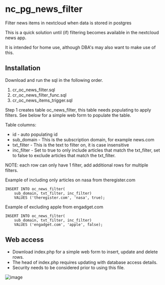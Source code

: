 # nc_pg_news_filter
Filter news items in nextcloud when data is stored in postgres

This is a quick solution until (if) filtering becomes available in the nextcloud news app.

It is intended for home use, although DBA's may also want to make use of this. 

## Installation
Download and run the sql in the following order.
1. cr_oc_news_filter.sql
2. cr_oc_news_filter_func.sql
3. cr_oc_news_items_trigger.sql

Step 1 creates table oc_news_filter, this table needs populating to apply filters. See below for a simple web form to populate the table.

Table columns:
* id - auto populating id
* sub_domain - This is the subscription domain, for example news.com
* txt_filter - This is the text to filter on, it is case insensitive
* inc_filter - Set to true to only include articles that match the txt_filter, set to false to exclude articles that match the txt_filter.
    
NOTE: each row can only have 1 filter, add additional rows for multiple filters.

Example of including only articles on nasa from theregister.com

    INSERT INTO oc_news_filter(
        sub_domain, txt_filter, inc_filter)
        VALUES ('theregister.com', 'nasa', true);
    
Example of excluding apple from engadget.com

    INSERT INTO oc_news_filter(
        sub_domain, txt_filter, inc_filter)
        VALUES ('engadget.com', 'apple', false);
        
## Web access
* Download index.php for a simple web form to insert, update and delete rows.
* The head of index.php requires updating with database access details.
* Security needs to be considered prior to using this file.

![image](https://github.com/user-attachments/assets/9072e586-fa8a-47fa-899f-8b0948e8db2e)
